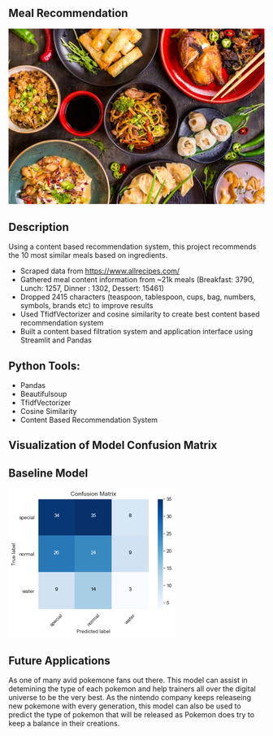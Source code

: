 ## Meal Recommendation
![header](https://github.com/toprakmehmet/meal_recommendation-/blob/master/pics/food.jpg)

## Description 
Using a content based recommendation system, this project recommends the 10 most similar meals based on ingredients.
  - Scraped data from ​https://www.allrecipes.com/
  - Gathered meal content information from ~21k meals (​Breakfast: 3790, Lunch: 1257, Dinner : 1302, Dessert: 15461​)
  - Dropped 2415 characters (teaspoon, tablespoon, cups, bag, numbers, symbols, brands etc) to improve results
  - Used ​TfidfVectorizer and cosine similarity to create best content based recommendation system
  - Built a content based filtration system and application interface using Streamlit and Pandas


## Python Tools:
   - Pandas
   - Beautifulsoup
   - TfidfVectorizer
   - Cosine Similarity
   - Content Based Recommendation System

## Visualization of Model Confusion Matrix 
## Baseline Model
![img](https://github.com/toprakmehmet/pokemon_types/blob/master/pics/baseline_conf_martix.png)
  

## Future Applications
As one of many avid pokemone fans out there. This model can assist in detemining the type of each pokemon and help trainers all over the digital universe to be the very best. As the nintendo company keeps releaseing new pokemone with every generation, this model can also be used to predict the type of pokemon that will be released as Pokemon does try to keep a balance in their creations.
